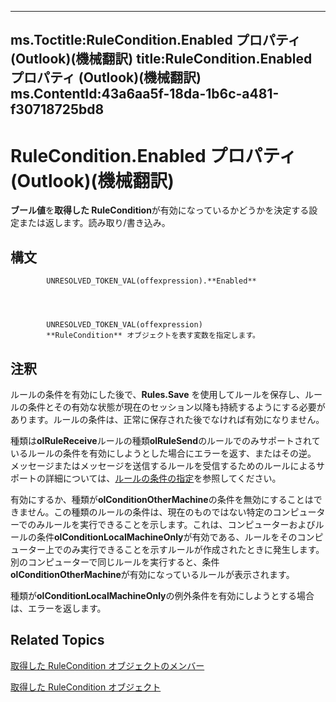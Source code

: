 

---
ms.Toctitle:RuleCondition.Enabled プロパティ (Outlook)(機械翻訳)
title:RuleCondition.Enabled プロパティ (Outlook)(機械翻訳)
ms.ContentId:43a6aa5f-18da-1b6c-a481-f30718725bd8
---
# RuleCondition.Enabled プロパティ (Outlook)(機械翻訳)




**ブール値**を**取得した RuleCondition**が有効になっているかどうかを決定する設定または返します。読み取り/書き込み。

## 構文

            UNRESOLVED_TOKEN_VAL(offexpression).**Enabled**




            UNRESOLVED_TOKEN_VAL(offexpression)
            **RuleCondition** オブジェクトを表す変数を指定します。



## 注釈
ルールの条件を有効にした後で、**Rules.Save** を使用してルールを保存し、ルールの条件とその有効な状態が現在のセッション以降も持続するようにする必要があります。ルールの条件は、正常に保存された後でなければ有効になりません。



種類は**olRuleReceive**ルールの種類**olRuleSend**のルールでのみサポートされているルールの条件を有効にしようとした場合にエラーを返す、またはその逆。 メッセージまたはメッセージを送信するルールを受信するためのルールによるサポートの詳細については、[ルールの条件の指定](812c131a-fe23-1b8b-5e2d-9459d7102630.md)を参照してください。



有効にするか、種類が**olConditionOtherMachine**の条件を無効にすることはできません。この種類のルールの条件は、現在のものではない特定のコンピューターでのみルールを実行できることを示します。これは、コンピューターおよびルールの条件**olConditionLocalMachineOnly**が有効である、ルールをそのコンピューター上でのみ実行できることを示すルールが作成されたときに発生します。別のコンピューターで同じルールを実行すると、条件**olConditionOtherMachine**が有効になっているルールが表示されます。



種類が**olConditionLocalMachineOnly**の例外条件を有効にしようとする場合は、エラーを返します。



## Related Topics

[取得した RuleCondition オブジェクトのメンバー](0dd281de-2c65-fd29-8409-b71151328c7f.md)

[取得した RuleCondition オブジェクト](e03f91c2-2c08-b036-104a-d6246f28bc2d.md)




